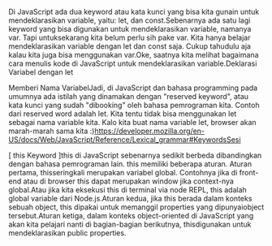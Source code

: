Di JavaScript ada dua keyword atau kata kunci yang bisa kita gunain untuk mendeklarasikan variable, yaitu: let, dan const.Sebenarnya ada satu lagi keyword yang bisa digunakan untuk mendeklarasikan variable, namanya var. Tapi untuksekarang kita belum perlu sih pake var. Kita hanya belajar mendeklarasikan variable dengan let dan const saja. Cukup tahudulu aja kalau kita juga bisa menggunakan var.Oke, saatnya kita melihat bagaimana cara menulis kode di JavaScript untuk mendeklarasikan variable.Deklarasi Variabel dengan let

Memberi Nama VariabelJadi, di JavaScript dan bahasa programming pada umumnya ada istilah yang dinamakan dengan "reserved keyword", atau kata kunci yang sudah "dibooking" oleh bahasa pemrograman kita. Contoh dari reserved word adalah let. Kita tentu tidak bisa menggunakan let sebagai nama variable kita. Kalo kita buat nama variable let, browser akan marah-marah sama kita :)https://developer.mozilla.org/en-US/docs/Web/JavaScript/Reference/Lexical_grammar#KeywordsSesi

[ this Keyword ]this di JavaScript sebenarnya sedikit berbeda dibandingkan dengan bahasa pemrograman lain. this memiliki beberapa aturan. Aturan pertama, thisseringkali merupakan variabel global. Contohnya jika di front-end atau di browser this dapat merupakan window jika context-nya global.Atau jika kita eksekusi this di terminal via node REPL, this adalah global variable dari Node.js.Aturan kedua, jika this berada dalam konteks sebuah object, this dipakai untuk memanggil properties yang dipunyaiobject tersebut.Aturan ketiga, dalam konteks object-oriented di JavaScript yang akan kita pelajari nanti di bagian-bagian berikutnya, thisdigunakan untuk mendeklarasikan public properties.
